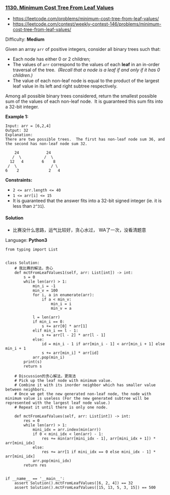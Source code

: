 ### [1130\. Minimum Cost Tree From Leaf Values](https://leetcode.com/problems/minimum-cost-tree-from-leaf-values/)
- https://leetcode.com/problems/minimum-cost-tree-from-leaf-values/
- https://leetcode.com/contest/weekly-contest-146/problems/minimum-cost-tree-from-leaf-values/

Difficulty: **Medium**


Given an array `arr` of positive integers, consider all binary trees such that:

*   Each node has either 0 or 2 children;
*   The values of `arr` correspond to the values of each **leaf** in an in-order traversal of the tree.  _(Recall that a node is a leaf if and only if it has 0 children.)_
*   The value of each non-leaf node is equal to the product of the largest leaf value in its left and right subtree respectively.

Among all possible binary trees considered, return the smallest possible sum of the values of each non-leaf node.  It is guaranteed this sum fits into a 32-bit integer.

**Example 1:**

```
Input: arr = [6,2,4]
Output: 32
Explanation:
There are two possible trees.  The first has non-leaf node sum 36, and the second has non-leaf node sum 32.

    24            24
   /  \          /  \
  12   4        6    8
 /  \               / \
6    2             2   4
```

**Constraints:**

*   `2 <= arr.length <= 40`
*   `1 <= arr[i] <= 15`
*   It is guaranteed that the answer fits into a 32-bit signed integer (ie. it is less than `2^31`).


#### Solution
- 比赛没什么思路，运气比较好，贪心水过， WA了一次，没看清题意

Language: **Python3**

```python3
from typing import List


class Solution:
    # 我比赛的解法，贪心
    def mctFromLeafValues1(self, arr: List[int]) -> int:
        s = 0
        while len(arr) > 1:
            min_i = -1
            min_v = 100
            for i, a in enumerate(arr):
                if a < min_v:
                    min_i = i
                    min_v = a

            l = len(arr)
            if min_i == 0:
                s += arr[0] * arr[1]
            elif min_i == l - 1:
                s += arr[l - 2] * arr[l - 1]
            else:
                id = min_i - 1 if arr[min_i - 1] < arr[min_i + 1] else min_i + 1
                s += arr[min_i] * arr[id]
            arr.pop(min_i)
        print(s)
        return s

    # Discussion的贪心解法，更简洁
    # Pick up the leaf node with minimum value.
    # Combine it with its inorder neighbor which has smaller value between neighbors.
    # Once we get the new generated non-leaf node, the node with minimum value is useless (For the new generated subtree will be represented with the largest leaf node value.)
    # Repeat it until there is only one node.

    def mctFromLeafValues(self, arr: List[int]) -> int:
        res = 0
        while len(arr) > 1:
            mini_idx = arr.index(min(arr))
            if 0 < mini_idx < len(arr) - 1:
                res += min(arr[mini_idx - 1], arr[mini_idx + 1]) * arr[mini_idx]
            else:
                res += arr[1 if mini_idx == 0 else mini_idx - 1] * arr[mini_idx]
            arr.pop(mini_idx)
        return res


if __name__ == '__main__':
    assert Solution().mctFromLeafValues([6, 2, 4]) == 32
    assert Solution().mctFromLeafValues([15, 13, 5, 3, 15]) == 500

​
```